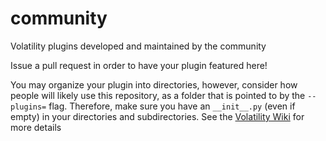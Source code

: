 community
=========

Volatility plugins developed and maintained by the community 

Issue a pull request in order to have your plugin featured here!

You may organize your plugin into directories, however, consider how people 
will likely use this repository, as a folder that is pointed to by 
the `--plugins=` flag.  Therefore, make sure you have an `__init__.py` 
(even if empty) in your directories and subdirectories.  See the [Volatility Wiki](https://github.com/volatilityfoundation/volatility/wiki/Volatility-Usage#specifying-additional-plugin-directories) for more details
